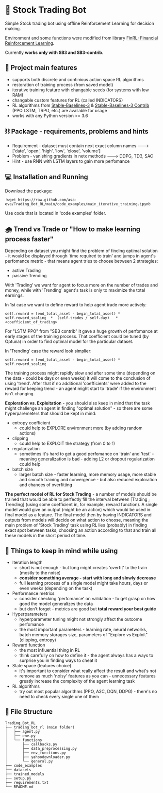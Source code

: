 # 🤖 Stock Trading Bot

Simple Stock trading bot using offline Reinforcement Learning for decision making.

Environment and some functions were modified from library [FinRL: Financial Reinforcement Learning](https://github.com/AI4Finance-Foundation/FinRL). 

Currently **works only with SB3 and SB3-contrib**.

## 🦾 **Project main features**
- supports both discrete and continious action space RL algorithms
- restoration of training process (from saved model)
- iterative training feature with changable seeds (for systems with low RAM)
- changable custom features for RL (called INDICATORS)
- RL algorithms from [Stable-Baselines-3](https://stable-baselines3.readthedocs.io/en/master/) & [Stable-Baselines-3 Contrib](https://github.com/Stable-Baselines-Team/stable-baselines3-contrib) (PPO LSTM, TRPO, etc.) are available for usage
- works with any Python version >= 3.6

## ⛓ **Package - requirements, problems and hints**
- Requirement - dataset must contain next exact column names  ---> ['date', 'open', 'high', 'low', 'close', 'volume']
- Problem     - vanishing gradients in netx methods           ---> DDPG, TD3, SAC
- Hint        - use RNN with LSTM layers to gain more perfomance

## 💻 Installation and Running 
Download the package:
```
!wget https://raw.github.com/asa-eve/Trading_Bot_RL/main/code_examples/main_iterative_training.ipynb
```
Use code that is located in 'code examples' folder.

## 🌧 **Trend vs Trade** or **"How to make learning process faster"**
Depending on dataset you might find the problem of finding optimal solution - it would be displayed through 'time required to train' and jumps in agent's perfomance metric - that means agent tries to choose between 2 strategies:
- active Trading
- passive Trending

With 'Trading' we want for agent to focus more on the number of trades and money, while with 'Trending' agent's task is only to maximize the total earnings. 

In 1st case we want to define reward to help agent trade more actively:
```
self.reward = (end_total_asset - begin_total_asset) * self.reward_scaling  *  (self.trades / self.day)   *  <coefficient_of_trading>
```
For "LSTM PPO" from "SB3 contrib" it gave a huge growth of perfomance at early stages of the training process. That coefficient could be tuned (by Optuna) in order to find optimal model for the particular dataset.

In 'Trending' case the reward look simplier:
```
self.reward = (end_total_asset - begin_total_asset) * self.reward_scaling
```
The training process might rapidly slow and after some time (depending on the data - could be days or even weeks) it will come to the conclusion of using 'trend'. After that if no additional 'coefficients' were added to the reward for keeping trend - an agent might start to 'trade' if the environment isn't changing. 

**Exploration vs. Exploitation** - you should also keep in mind that the task might challenge an agent in finding "optimal solution" - so there are some hyperparemeters that should be kept in mind:
- entropy coefficient
    - could help to EXPLORE environment more (by adding random actions)
- clipping
    - could help to EXPLOIT the strategy (from 0 to 1)
- regularization
    - sometimes it's hard to get a good perfomance on 'train' and 'test' - meaning generalization is bad - adding L2 or dropout regularization could help
- batch size
    - larger batch size - faster learning, more memory usage, more stable and smooth training and convergence - but also reduced exploration and chances of overfitting

**The perfect model of RL for Stock Trading** - a number of models should be trained that would be able to perfectly fill the interval between [Trading ; Trending] (using some coefficient in, for example, reward function). A single model would give an output (might be an action) which would be used in final model as a feature. The final model then by having INDICATORS and outputs from models will decide on what action to choose, meaning the main problem of 'Stock Trading' task using RL lies (probably) in finding exact spot between tasks, choosing an action according to that and train all these models in the short period of time.

## 🧠 Things to keep in mind while using
- Iteration length
  - short is not enough - but long might creates 'overfit' to the train (mostly to the noise)
  - **consider something average - start with long and slowly decrease**
  - full learning process of a single model might take hours, days or even weeks (depending on the task)
- Performance metrics
  - consider checking 'perfomance' on validation - to get grasp on how good the model generalizes the data
  - but don't forget - metrics are good but **total reward your best guide**
- Hyperparameters
  - hyperparameter tuning might not strongly affect the outcome perfomance
  - the most important parameters - learning rate, neural networks, batch memory storages size, parameters of "Explore vs Exploit" (clipping, entropy)
- Reward function
  - the most influential thing in RL
  - think carefully on how to define it - the agent always has a ways to surprise you in finding ways to cheat it
- State space (features choice)
  - it's important to consider what really affect the result and what's not
  - remove as much 'noisy' features as you can - unnecessary features greatly increase the complexity of the agent learning task
- RL algorithms
  - try out most popular algorithms (PPO, A2C, DQN, DDPG) - there's no need to check every single one of them


## 📃 File Structure
```
Trading_Bot_RL
├── trading_bot_rl (main folder)
│   ├── agent.py
│   ├── env.py
│   └── functions
│   	├── callbacks.py
│   	├── data_preprocessing.py
│   	├── env_functions.py
│   	├── yahoodownloader.py
│   	└── general.py
├── code_examples
├── datasets
├── trained_models
├── setup.py
├── requirements.txt
└── README.md
```
